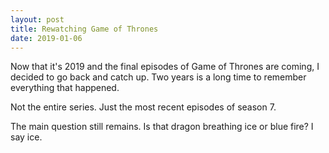 ```yaml
---
layout: post
title: Rewatching Game of Thrones
date: 2019-01-06
---
```


Now that it's 2019 and the final episodes of Game of Thrones are coming, I
decided to go back and catch up. Two years is a long time to remember everything
that happened.

Not the entire series. Just the most recent episodes of season 7.

The main question still remains. Is that dragon breathing ice or blue fire? I
say ice.

